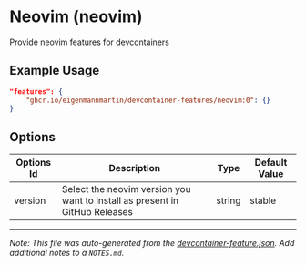 
# Neovim (neovim)

Provide neovim features for devcontainers

## Example Usage

```json
"features": {
    "ghcr.io/eigenmannmartin/devcontainer-features/neovim:0": {}
}
```

## Options

| Options Id | Description | Type | Default Value |
|-----|-----|-----|-----|
| version | Select the neovim version you want to install as present in GitHub Releases | string | stable |



---

_Note: This file was auto-generated from the [devcontainer-feature.json](https://github.com/eigenmannmartin/devcontainer-features/blob/main/src/neovim/devcontainer-feature.json).  Add additional notes to a `NOTES.md`._

